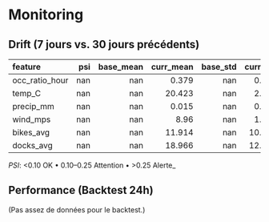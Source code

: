 # Monitoring

## Drift (7 jours vs. 30 jours précédents)
| feature        |   psi |   base_mean |   curr_mean |   base_std |   curr_std |   n_base |   n_curr | psi_flag   |
|:---------------|------:|------------:|------------:|-----------:|-----------:|---------:|---------:|:-----------|
| occ_ratio_hour |   nan |         nan |       0.379 |        nan |      0.284 |        0 |    29893 | n/a        |
| temp_C         |   nan |         nan |      20.423 |        nan |      2.022 |        0 |    29893 | n/a        |
| precip_mm      |   nan |         nan |       0.015 |        nan |      0.047 |        0 |    29893 | n/a        |
| wind_mps       |   nan |         nan |       8.96  |        nan |      1.385 |        0 |    29893 | n/a        |
| bikes_avg      |   nan |         nan |      11.914 |        nan |     10.327 |        0 |    29893 | n/a        |
| docks_avg      |   nan |         nan |      18.966 |        nan |     12.617 |        0 |    29893 | n/a        |

_PSI_: <0.10 OK • 0.10–0.25 Attention • >0.25 Alerte_

## Performance (Backtest 24h)
(Pas assez de données pour le backtest.)
